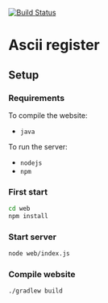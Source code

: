 [![Build Status](https://travis-ci.org/pixix4/ascii-register.svg?branch=master)](https://travis-ci.org/pixix4/ascii-register)

# Ascii register

## Setup

### Requirements

To compile the website:
- `java`

To run the server:
- `nodejs`
- `npm`

### First start

```bash
cd web
npm install
```

### Start server

```bash
node web/index.js
```

### Compile website

```bash
./gradlew build
```
